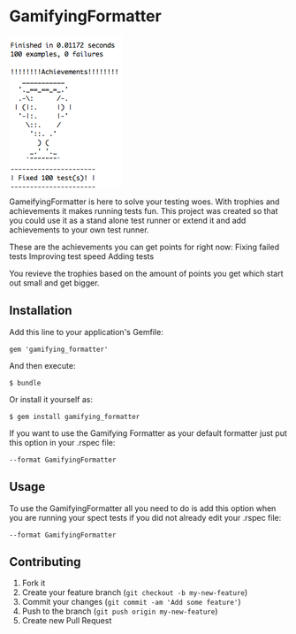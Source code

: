 # GamifyingFormatter
![Achievements and Trophies](/achievement.png)

GameifyingFormatter is here to solve your testing woes. With trophies and achievements it makes running tests fun. This project was created so that you could use it as a stand alone test runner or extend it and add achievements to your own test runner.

These are the achievements you can get points for right now:
Fixing failed tests
Improving test speed
Adding tests

You revieve the trophies based on the amount of points you get which start out small and get bigger.

## Installation

Add this line to your application's Gemfile:

    gem 'gamifying_formatter'

And then execute:

    $ bundle

Or install it yourself as:

    $ gem install gamifying_formatter

If you want to use the Gamifying Formatter as your default formatter just put this option in your .rspec file:

    --format GamifyingFormatter

## Usage

To use the GamifyingFormatter all you need to do is add this option when you are running your spect tests if you did not already edit your .rspec file:

    --format GamifyingFormatter

## Contributing

1. Fork it
2. Create your feature branch (`git checkout -b my-new-feature`)
3. Commit your changes (`git commit -am 'Add some feature'`)
4. Push to the branch (`git push origin my-new-feature`)
5. Create new Pull Request
